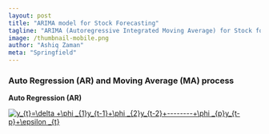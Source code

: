 ```yaml
---
layout: post
title: "ARIMA model for Stock Forecasting"
tagline: "ARIMA (Autoregressive Integrated Moving Average) for Stock forecasting with R"
image: /thumbnail-mobile.png
author: "Ashiq Zaman"
meta: "Springfield"
---
```


### Auto Regression (AR) and Moving Average (MA) process

**Auto Regression (AR)**



<a href="https://www.codecogs.com/eqnedit.php?latex=y_{t}=\delta&space;&plus;\phi&space;_{1}y_{t-1}&plus;\phi&space;_{2}y_{t-2}&plus;--------&plus;\phi&space;_{p}y_{t-p}&plus;\epsilon&space;_{t}" target="_blank"><img src="https://latex.codecogs.com/gif.latex?y_{t}=\delta&space;&plus;\phi&space;_{1}y_{t-1}&plus;\phi&space;_{2}y_{t-2}&plus;--------&plus;\phi&space;_{p}y_{t-p}&plus;\epsilon&space;_{t}" title="y_{t}=\delta +\phi _{1}y_{t-1}+\phi _{2}y_{t-2}+--------+\phi _{p}y_{t-p}+\epsilon _{t}" /></a>
